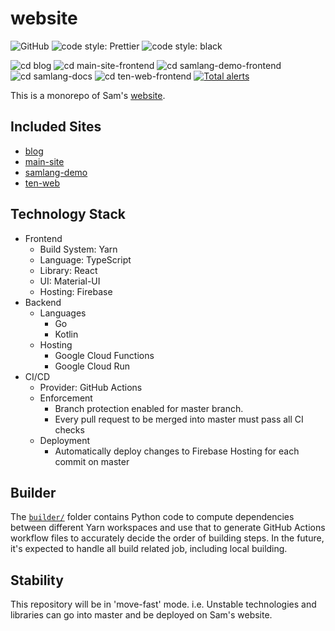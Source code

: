 # website

![GitHub](https://img.shields.io/github/license/SamChou19815/website.svg)
![code style: Prettier](https://img.shields.io/badge/code_style-prettier-ff69b4.svg)
![code style: black](https://img.shields.io/badge/code_style-black-000000.svg)

![cd blog](https://github.com/SamChou19815/website/workflows/cd-blog/badge.svg)
![cd main-site-frontend](https://github.com/SamChou19815/website/workflows/cd-main-site-frontend/badge.svg)
![cd samlang-demo-frontend](https://github.com/SamChou19815/website/workflows/cd-samlang-demo-frontend/badge.svg)
![cd samlang-docs](https://github.com/SamChou19815/website/workflows/cd-samlang-docs/badge.svg)
![cd ten-web-frontend](https://github.com/SamChou19815/website/workflows/cd-ten-web-frontend/badge.svg)
[![Total alerts](https://img.shields.io/lgtm/alerts/g/SamChou19815/website.svg?logo=lgtm&logoWidth=18)](https://lgtm.com/projects/g/SamChou19815/website/alerts/)

This is a monorepo of Sam's [website](https://developersam.com).

## Included Sites

- [blog](https://blog.developersam.com)
- [main-site](https://developersam.com)
- [samlang-demo](https://samlang-demo.developersam.com)
- [ten-web](https://ten.developersam.com)

## Technology Stack

- Frontend
  - Build System: Yarn
  - Language: TypeScript
  - Library: React
  - UI: Material-UI
  - Hosting: Firebase
- Backend
  - Languages
    - Go
    - Kotlin
  - Hosting
    - Google Cloud Functions
    - Google Cloud Run
- CI/CD
  - Provider: GitHub Actions
  - Enforcement
    - Branch protection enabled for master branch.
    - Every pull request to be merged into master must pass all CI checks
  - Deployment
    - Automatically deploy changes to Firebase Hosting for each commit on master

## Builder

The [`builder/`](builder/) folder contains Python code to compute dependencies between different
Yarn workspaces and use that to generate GitHub Actions workflow files to accurately decide the
order of building steps. In the future, it's expected to handle all build related job, including
local building.

## Stability

This repository will be in 'move-fast' mode. i.e. Unstable technologies and libraries can go into
master and be deployed on Sam's website.
